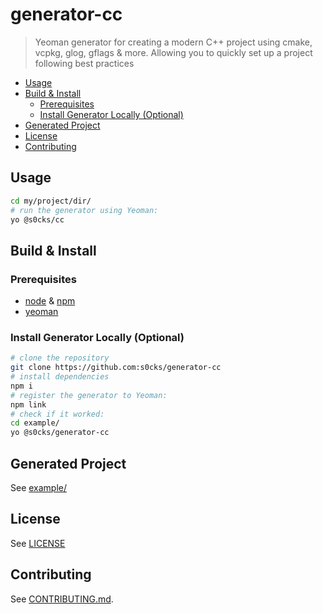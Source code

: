 # generator-cc

> Yeoman generator for creating a modern C++ project using cmake, vcpkg, glog, gflags & more. Allowing you to quickly set up a project following best practices

<!-- START doctoc generated TOC please keep comment here to allow auto update -->
<!-- DON'T EDIT THIS SECTION, INSTEAD RE-RUN doctoc TO UPDATE -->

- [Usage](#usage)
- [Build & Install](#build--install)
  - [Prerequisites](#prerequisites)
  - [Install Generator Locally (Optional)](#install-generator-locally-optional)
- [Generated Project](#generated-project)
- [License](#license)
- [Contributing](#contributing)

<!-- END doctoc generated TOC please keep comment here to allow auto update -->

## Usage

```sh
cd my/project/dir/
# run the generator using Yeoman:
yo @s0cks/cc
```

## Build & Install

### Prerequisites

- [node](https://nodejs.org/en) & [npm](https://www.npmjs.com/)
- [yeoman](https://yeoman.io/)

### Install Generator Locally (Optional)

```sh
# clone the repository
git clone https://github.com:s0cks/generator-cc
# install dependencies
npm i
# register the generator to Yeoman:
npm link
# check if it worked:
cd example/
yo @s0cks/generator-cc
```

## Generated Project

See [example/](/example/)

## License

See [LICENSE](/LICENSE)

## Contributing

See [CONTRIBUTING.md](/CONTRIBUTING.md).
